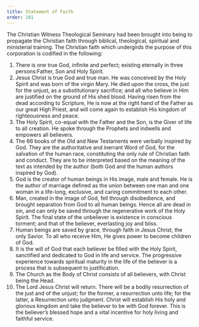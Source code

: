 ```yaml
---
title: Statement of Faith
order: 101
---
```


<div class="text-maxpurple">

The Christian Witness Theological Seminary had been brought into being to propagate the Christian faith through biblical, theological, spiritual and ministerial training. The Christian faith which undergirds the purpose of this corporation is codified in the following:

</div>

<div class="text-darkblue">

1. There is one true God, infinite and perfect; existing eternally in three persons:Father, Son and Holy Spirit.
2. Jesus Christ is true God and true man. He was conceived by the Holy Spirit and was born of the virgin Mary. He died upon the cross, the just for the unjust, as a substitutionary sacrifice; and all who believe in Him are justified on the ground of His shed blood. Having risen from the dead according to Scripture, He is now at the right hand of the Father as our great High Priest, and will come again to establish His kingdom of righteousness and peace.
3. The Holy Spirit, co-equal with the Father and the Son, is the Giver of life to all creation. He spoke through the Prophets and indwells and empowers all believers.
4. The 66 books of the Old and New Testaments were verbally inspired by God. They are the authoritative and inerrant Word of God, for the salvation of the human race, constituting the only rule of Christian faith and conduct. They are to be interpreted based on the meaning of the text as intended by the author (both God and the human authors inspired by God).
5. God is the creator of human beings in His image, male and female. He is the author of marriage defined as the union between one man and one woman in a life-long, exclusive, and caring commitment to each other.
6. Man, created in the image of God, fell through disobedience, and brought separation from God to all human beings. Hence all are dead in sin, and can only be saved through the regenerative work of the Holy Spirit. The final state of the unbeliever is existence in conscious torment; and that of the believer, everlasting joy and bliss.
7. Human beings are saved by grace, through faith in Jesus Christ, the only Savior. To all who receive Him, He gives power to become children of God.
8. It is the will of God that each believer be filled with the Holy Spirit, sanctified and dedicated to God in life and service. The progressive experience towards spiritual maturity in the life of the believer is a process that is subsequent to justification.
9. The Church as the Body of Christ consists of all believers, with Christ being the Head.
10. The Lord Jesus Christ will return. There will be a bodily resurrection of the just and of the unjust; for the former, a resurrection unto life; for the latter, a Resurrection unto judgment. Christ will establish His holy and glorious kingdom and take the believer to be with God forever. This is the believer’s blessed hope and a vital incentive for holy living and faithful service.

</div>
